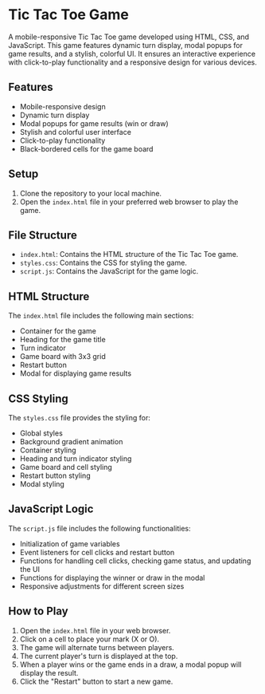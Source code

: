 # Tic Tac Toe Game

A mobile-responsive Tic Tac Toe game developed using HTML, CSS, and JavaScript. This game features dynamic turn display, modal popups for game results, and a stylish, colorful UI. It ensures an interactive experience with click-to-play functionality and a responsive design for various devices.

## Features

- Mobile-responsive design
- Dynamic turn display
- Modal popups for game results (win or draw)
- Stylish and colorful user interface
- Click-to-play functionality
- Black-bordered cells for the game board

## Setup

1. Clone the repository to your local machine.
2. Open the `index.html` file in your preferred web browser to play the game.

## File Structure

- `index.html`: Contains the HTML structure of the Tic Tac Toe game.
- `styles.css`: Contains the CSS for styling the game.
- `script.js`: Contains the JavaScript for the game logic.

## HTML Structure

The `index.html` file includes the following main sections:
- Container for the game
- Heading for the game title
- Turn indicator
- Game board with 3x3 grid
- Restart button
- Modal for displaying game results

## CSS Styling

The `styles.css` file provides the styling for:
- Global styles
- Background gradient animation
- Container styling
- Heading and turn indicator styling
- Game board and cell styling
- Restart button styling
- Modal styling

## JavaScript Logic

The `script.js` file includes the following functionalities:
- Initialization of game variables
- Event listeners for cell clicks and restart button
- Functions for handling cell clicks, checking game status, and updating the UI
- Functions for displaying the winner or draw in the modal
- Responsive adjustments for different screen sizes

## How to Play

1. Open the `index.html` file in your web browser.
2. Click on a cell to place your mark (X or O).
3. The game will alternate turns between players.
4. The current player's turn is displayed at the top.
5. When a player wins or the game ends in a draw, a modal popup will display the result.
6. Click the "Restart" button to start a new game.
